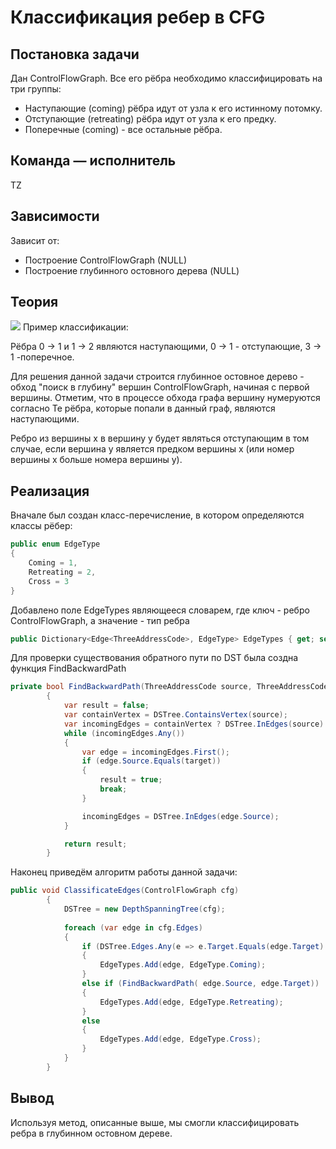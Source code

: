 # Классификация ребер в CFG

## Постановка задачи
Дан ControlFlowGraph. Все его рёбра необходимо классифицировать на три группы:

- Наступающие (coming) рёбра идут от узла к его истинному потомку.
- Отступающие (retreating) рёбра идут от узла к его предку.
- Поперечные (coming) - все остальные рёбра.

## Команда — исполнитель
TZ

## Зависимости
Зависит от:
- Построение ControlFlowGraph (NULL)
- Построение глубинного остовного дерева (NULL)


## Теория
![](../images/50-TZ.png)
Пример классификации:

Рёбра 0 -> 1 и 1 -> 2 являются наступающими, 0 -> 1 - отступающие, 3 -> 1 -поперечное.

Для решения данной задачи строится глубинное остовное дерево - обход "поиск в глубину" вершин ControlFlowGraph, начиная с первой вершины. Отметим, что в процессе обхода графа вершину нумеруются согласно Те рёбра, которые попали в данный граф, являются наступающими.

Ребро из вершины x в вершину y будет являться отступающим в том случае, если вершина y является предком вершины x (или номер вершины x больше номера вершины y).

## Реализация
Вначале был создан класс-перечисление, в котором определяются классы рёбер:
```csharp
public enum EdgeType
{
    Coming = 1,
    Retreating = 2,
    Cross = 3
}
```
Добавлено поле EdgeTypes являющееся словарем, где ключ - ребро ControlFlowGraph, а значение - тип ребра
```csharp
public Dictionary<Edge<ThreeAddressCode>, EdgeType> EdgeTypes { get; set; }
```

Для проверки существования обратного пути по DST была создна функция FindBackwardPath
```csharp
private bool FindBackwardPath(ThreeAddressCode source, ThreeAddressCode target)
        {
            var result = false;
            var containVertex = DSTree.ContainsVertex(source);
            var incomingEdges = containVertex ? DSTree.InEdges(source) : new List<Edge<ThreeAddressCode>>();
            while (incomingEdges.Any())
            {
                var edge = incomingEdges.First();
                if (edge.Source.Equals(target))
                {
                    result = true;
                    break;
                }

                incomingEdges = DSTree.InEdges(edge.Source);
            }

            return result;
        }
```

Наконец приведём алгоритм работы данной задачи:
```csharp
public void ClassificateEdges(ControlFlowGraph cfg)
        {
            DSTree = new DepthSpanningTree(cfg);
            
            foreach (var edge in cfg.Edges)
            {
                if (DSTree.Edges.Any(e => e.Target.Equals(edge.Target) && e.Source.Equals(edge.Source)))
                {
                    EdgeTypes.Add(edge, EdgeType.Coming);
                }
                else if (FindBackwardPath( edge.Source, edge.Target))
                {
                    EdgeTypes.Add(edge, EdgeType.Retreating);
                }
                else
                {
                    EdgeTypes.Add(edge, EdgeType.Cross);
                }
            }
        }
```
## Вывод
Используя метод, описанные выше, мы смогли классифицировать ребра в глубинном остовном дереве. 
